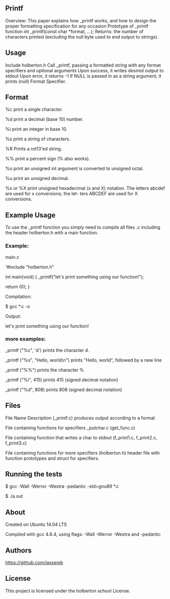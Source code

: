 ## Printf

Overview: This paper explains how _printf works, and how to design the proper formatting specification for any occasion Prototype of _printf function int _printf(const char *format, ...); Returns: the number of characters printed (excluding the null byte used to end output to strings).


## Usage

Include holberton.h Call _printf, passing a formatted string with any format specifiers and optional arguments Upon success, it writes desired output to stdout Upon error, it returns -1 If NULL is passed in as a string argument, it prints (null) Format Specifier.


## Format

%c print a single character. 

%d print a decimal (base 10) number. 

%i print an integer in base 10. 

%s print a string of characters. 

%R Prints a rot13'ed string. 

%% print a percent sign (% also works).

%o print an  unsigned  int  argument is converted to unsigned octal.

%u print an unsigned decimal.

%x or %X print unsigned hexadecimal (x  and  X)  notation. The  letters abcdef are used for x conversions; the let- ters ABCDEF are used for X conversions.


## Example Usage

To use the _printf function you simply need to compile all files .c including the header holberton.h with a main function.

### Example:

main.c

'#include "holberton.h"

int main(void)
    {
	     _printf("let's print something using our function!");

   return (0);
    }

Compilation:

$ gcc *.c -o

Output:

let's print something using our function!

### more examples:

_printf ("%c", 'd') prints the character d.

_printf ("%s", "Hello, world\n") prints "Hello, world", followed by a new line

_printf ("%%") prints the character %

_printf ("%i", 415) prints 415 (signed decimal notation)

_printf ("%d", 808) prints 808 (signed decimal notation) 


## Files

File Name Description (_printf.c) produces output according to a format

File containing functions for specifiers _putchar.c (get_func.c)

File containing function that writes a char to stdout (f_print1.c,
f_print2.c, f_print3.c)

File containing functions for more specifiers (holberton.h) header file with function prototypes and struct for specifiers. 


## Running the tests

$ gcc -Wall -Werror -Wextra -pedantic -std=gnu89 *.c

$ ./a.out


## About

Created on Ubuntu 14.04 LTS

Compiled with gcc 4.8.4, using flags: -Wall -Werror -Wextra and -pedantic

## Authors

https://github.com/jassemb

## License

This project is licensed under the holberton school License.
